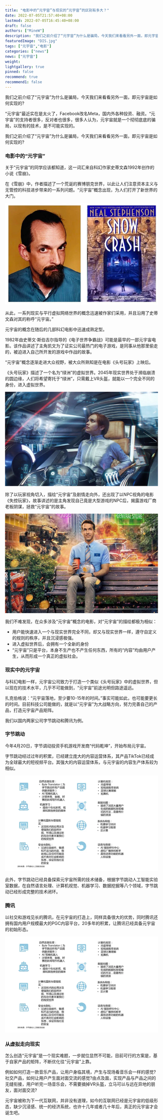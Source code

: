 ```yaml
---
title: "电影中的“元宇宙”与现实的“元宇宙”的区别有多大？"
date: 2022-07-05T21:57:40+08:00
lastmod: 2022-07-05T16:45:40+08:00
draft: false
authors: ["MineW"]
description: "我们之前介绍了“元宇宙”为什么是骗局，今天我们来看看另外一面，即元宇宙是如何实现的?"
featuredImage: "DIS.jpg"
tags: ["元宇宙","电影"]
categories: ["news"]
news: ["元宇宙"]
weight: 
lightgallery: true
pinned: false
recommend: true
recommend1: false
---
```




我们之前介绍了“元宇宙”为什么是骗局，今天我们来看看另外一面，即元宇宙是如何实现的?

“元宇宙”最近实在是太火了，Facebook改名Meta，国内外各种投资、融资。“元宇宙”的支持者很多，反对者也很多，很多人认为，元宇宙就是一个彻彻底底的骗局，以现有的技术，是不可能实现的。

我们之前介绍了“元宇宙”为什么是骗局，今天我们来看看另外一面，即元宇宙是如何实现的?

### 电影中的“元宇宙”

关于“元宇宙”的同学应该都知道，这一词汇来自科幻作家史蒂文森1992年创作的小说《雪崩》。

在《雪崩》中，作者描述了一个荒诞的赛博朋克世界，以此让人们注意资本主义与无管控的科技进步带来的一系列问题。“元宇宙”概念出现，为人们打开了新世界的大门。

![5a1d486690cdca20e963fe6cd87a9231](5a1d486690cdca20e963fe6cd87a9231.png)

从此，一系列现实与平行虚拟网络世界的概念迅速被作家们采用，并且沿用了史蒂文森对其的称呼“元宇宙。”

元宇宙的概念在随后的几部科幻电影中迅速成熟定型。

1982年由史蒂文·斯伯吉尔指导的《电子世界争霸战》可能是最早的一部元宇宙电影。该作品讲述了主角凯文为了证实公司最热门的电子游戏，是同事从他那里偷走的，被迫进入自己所开发的游戏中作战的故事。

“元宇宙”概念逐渐走进大众视野，被大众所熟知是在电影《头号玩家》上映后。

《头号玩家》描述了一个名为“绿洲”的虚拟世界。2045年现实世界处于濒临崩溃的圆边缘，人们将希望寄托于“绿洲”，只需戴上VR头盔，就能以一个完全不同的身份，进入虚拟世界。

![0e4c1753e538a6f8608b276bf9674b6b](0e4c1753e538a6f8608b276bf9674b6b.png)

除了以玩家视角切入，描绘“元宇宙”及剧情走向外，还出现了以NPC视角的电影《失控玩家》，故事讲述的是主角发现自己竟是大型游戏的NPC后，揭露游戏厂商老板阴谋，拯救“元宇宙”的故事。

![99b005909c16613186dfd2b2ebc54b81](99b005909c16613186dfd2b2ebc54b81.jpg)

我们不难发现，在众多涉及“元宇宙”概念的电影，对“元宇宙”的描绘都极为相似：

- 用户能快速进入一个与现实世界完全不同，却又与现实世界一样，遵守自定义的规则的秩序，并且沉浸感极强。
- 进入虚拟世界后，会拥有一个全新的身份
- “元宇宙”只是平台，本身不生产也不产生任何东西，所有的“内容”均由用户产生，从而形成一个真正的虚拟社会。

### 现实中的元宇宙

与科幻电影一样，元宇宙公司致力于打造一个类似《头号玩家》中的虚拟世界，但以现在的技术水平，几乎不可能做到，“元宇宙”前途光明但路途遥远。

扎克伯格说：“元宇宙落地，至少要10-15年的时间。”事实可能如此，也可能要更长的时间。目前科技公司能做的，就是以“元宇宙”为大战略方向，努力完善自己的产品，打造元宇宙产品矩阵。

我们以国内两家公司字节跳动和腾讯为例。

### 字节跳动

今年4月20日，字节调动投资手机游戏开发商“代码乾坤”，开始布局元宇宙。

字节跳动经过过年的积累，已经建立庞大的内容运营体系，其产品TikTok已经成为全球最大的短视频平台。其强大的内容运营体系，与元宇宙的内容生产体系较为相似。

![d29980b6fab4c59791ee6623a4a5ec16](d29980b6fab4c59791ee6623a4a5ec16.png)

此外，字节跳动已经具备探索元宇宙所需的技术储备，根据字节跳动人工智能实验室数据，在自然语言处理、计算机视觉、机器学习、数据挖掘等八个领域，字节跳动已经形成完整的技术闭环。

### 腾讯

以社交和游戏见长的腾讯，在元宇宙的打造上，同样具备很大的优势，同时腾讯还拥有国内用户规模最大的PGC内容平台，20多年的积累，让腾讯已经具备元宇宙的初始形态。

![d29980b6fab4c59791ee6623a4a5ec16](d29980b6fab4c59791ee6623a4a5ec16.png)

### 从虚拟走向现实

怎么创造“元宇宙”是一个现实难题，一步就位显然不可能，目前可行的方案是，基于自家产品的矩阵，不断优化往“元宇宙”上靠。

例如如何打造一款音乐产品，让用户身临其境，产生与现场看音乐会一样的感觉?社交产品，如何让用户产生面对面交流的感觉?由点及面，实现产品与产品之间的无缝衔接，用户听完一场音乐会，不需要摘掉VR头盔，立马可以与远在异地的朋友，面对面交流?

元宇宙被称为下一代互联网，并非没有道理，如今的互联网已经是元宇宙的低级形态，缺少沉浸感、统一的经济系统，也许十几年或者几十年后，真正的元宇宙才会诞生吧。

 